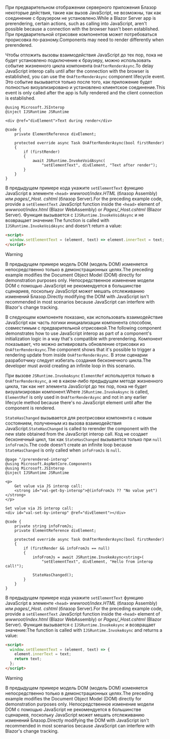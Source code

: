 <span data-ttu-id="9a082-101">При предварительном отображении серверного приложения Блазор некоторые действия, такие как вызов JavaScript, не возможны, так как соединение с браузером не установлено.</span><span class="sxs-lookup"><span data-stu-id="9a082-101">While a Blazor Server app is prerendering, certain actions, such as calling into JavaScript, aren't possible because a connection with the browser hasn't been established.</span></span> <span data-ttu-id="9a082-102">При предварительной отрисовке компонентов может потребоваться прорисовка по-разному.</span><span class="sxs-lookup"><span data-stu-id="9a082-102">Components may need to render differently when prerendered.</span></span>

<span data-ttu-id="9a082-103">Чтобы отложить вызовы взаимодействия JavaScript до тех пор, пока не будет установлено подключение к браузеру, можно использовать событие жизненного цикла компонента `OnAfterRenderAsync`.</span><span class="sxs-lookup"><span data-stu-id="9a082-103">To delay JavaScript interop calls until after the connection with the browser is established, you can use the `OnAfterRenderAsync` component lifecycle event.</span></span> <span data-ttu-id="9a082-104">Это событие вызывается только после того, как приложение будет полностью визуализировано и установлено клиентское соединение.</span><span class="sxs-lookup"><span data-stu-id="9a082-104">This event is only called after the app is fully rendered and the client connection is established.</span></span>

```cshtml
@using Microsoft.JSInterop
@inject IJSRuntime JSRuntime

<div @ref="divElement">Text during render</div>

@code {
    private ElementReference divElement;

    protected override async Task OnAfterRenderAsync(bool firstRender)
    {
        if (firstRender)
        {
            await JSRuntime.InvokeVoidAsync(
                "setElementText", divElement, "Text after render");
        }
    }
}
```

<span data-ttu-id="9a082-105">В предыдущем примере кода укажите `setElementText` функцию JavaScript в элементе `<head>` *wwwroot/index.HTML* (блазор Assembly) или *pages/_Host. cshtml* (блазор Server).</span><span class="sxs-lookup"><span data-stu-id="9a082-105">For the preceding example code, provide a `setElementText` JavaScript function inside the `<head>` element of *wwwroot/index.html* (Blazor WebAssembly) or *Pages/_Host.cshtml* (Blazor Server).</span></span> <span data-ttu-id="9a082-106">Функция вызывается с `IJSRuntime.InvokeVoidAsync` и не возвращает значение:</span><span class="sxs-lookup"><span data-stu-id="9a082-106">The function is called with `IJSRuntime.InvokeVoidAsync` and doesn't return a value:</span></span>

```html
<script>
  window.setElementText = (element, text) => element.innerText = text;
</script>
```

> [!WARNING]
> <span data-ttu-id="9a082-107">В предыдущем примере модель DOM (модель DOM) изменяется непосредственно только в демонстрационных целях.</span><span class="sxs-lookup"><span data-stu-id="9a082-107">The preceding example modifies the Document Object Model (DOM) directly for demonstration purposes only.</span></span> <span data-ttu-id="9a082-108">Непосредственное изменение модели DOM с помощью JavaScript не рекомендуется в большинстве сценариев, поскольку JavaScript может мешать отслеживанию изменений Блазор.</span><span class="sxs-lookup"><span data-stu-id="9a082-108">Directly modifying the DOM with JavaScript isn't recommended in most scenarios because JavaScript can interfere with Blazor's change tracking.</span></span>

<span data-ttu-id="9a082-109">В следующем компоненте показано, как использовать взаимодействие JavaScript как часть логики инициализации компонента способом, совместимым с предварительной отрисовкой.</span><span class="sxs-lookup"><span data-stu-id="9a082-109">The following component demonstrates how to use JavaScript interop as part of a component's initialization logic in a way that's compatible with prerendering.</span></span> <span data-ttu-id="9a082-110">Компонент показывает, что можно активировать обновление отрисовки из `OnAfterRenderAsync`.</span><span class="sxs-lookup"><span data-stu-id="9a082-110">The component shows that it's possible to trigger a rendering update from inside `OnAfterRenderAsync`.</span></span> <span data-ttu-id="9a082-111">В этом сценарии разработчику следует избегать создания бесконечного цикла.</span><span class="sxs-lookup"><span data-stu-id="9a082-111">The developer must avoid creating an infinite loop in this scenario.</span></span>

<span data-ttu-id="9a082-112">При вызове `JSRuntime.InvokeAsync` `ElementRef` используется только в `OnAfterRenderAsync`, а не в каком-либо предыдущем методе жизненного цикла, так как нет элемента JavaScript до тех пор, пока не будет визуализирован компонент.</span><span class="sxs-lookup"><span data-stu-id="9a082-112">Where `JSRuntime.InvokeAsync` is called, `ElementRef` is only used in `OnAfterRenderAsync` and not in any earlier lifecycle method because there's no JavaScript element until after the component is rendered.</span></span>

<span data-ttu-id="9a082-113">`StateHasChanged` вызывается для реотрисовки компонента с новым состоянием, полученным из вызова взаимодействия JavaScript.</span><span class="sxs-lookup"><span data-stu-id="9a082-113">`StateHasChanged` is called to rerender the component with the new state obtained from the JavaScript interop call.</span></span> <span data-ttu-id="9a082-114">Код не создает бесконечный цикл, так как `StateHasChanged` вызывается только при `null` `infoFromJs`.</span><span class="sxs-lookup"><span data-stu-id="9a082-114">The code doesn't create an infinite loop because `StateHasChanged` is only called when `infoFromJs` is `null`.</span></span>

```cshtml
@page "/prerendered-interop"
@using Microsoft.AspNetCore.Components
@using Microsoft.JSInterop
@inject IJSRuntime JSRuntime

<p>
    Get value via JS interop call:
    <strong id="val-get-by-interop">@(infoFromJs ?? "No value yet")</strong>
</p>

Set value via JS interop call:
<div id="val-set-by-interop" @ref="divElement"></div>

@code {
    private string infoFromJs;
    private ElementReference divElement;

    protected override async Task OnAfterRenderAsync(bool firstRender)
    {
        if (firstRender && infoFromJs == null)
        {
            infoFromJs = await JSRuntime.InvokeAsync<string>(
                "setElementText", divElement, "Hello from interop call!");

            StateHasChanged();
        }
    }
}
```

<span data-ttu-id="9a082-115">В предыдущем примере кода укажите `setElementText` функцию JavaScript в элементе `<head>` *wwwroot/index.HTML* (блазор Assembly) или *pages/_Host. cshtml* (блазор Server).</span><span class="sxs-lookup"><span data-stu-id="9a082-115">For the preceding example code, provide a `setElementText` JavaScript function inside the `<head>` element of *wwwroot/index.html* (Blazor WebAssembly) or *Pages/_Host.cshtml* (Blazor Server).</span></span> <span data-ttu-id="9a082-116">Функция вызывается с `IJSRuntime.InvokeAsync` и возвращает значение:</span><span class="sxs-lookup"><span data-stu-id="9a082-116">The function is called with `IJSRuntime.InvokeAsync` and returns a value:</span></span>

```html
<script>
  window.setElementText = (element, text) => {
    element.innerText = text;
    return text;
  };
</script>
```

> [!WARNING]
> <span data-ttu-id="9a082-117">В предыдущем примере модель DOM (модель DOM) изменяется непосредственно только в демонстрационных целях.</span><span class="sxs-lookup"><span data-stu-id="9a082-117">The preceding example modifies the Document Object Model (DOM) directly for demonstration purposes only.</span></span> <span data-ttu-id="9a082-118">Непосредственное изменение модели DOM с помощью JavaScript не рекомендуется в большинстве сценариев, поскольку JavaScript может мешать отслеживанию изменений Блазор.</span><span class="sxs-lookup"><span data-stu-id="9a082-118">Directly modifying the DOM with JavaScript isn't recommended in most scenarios because JavaScript can interfere with Blazor's change tracking.</span></span>
